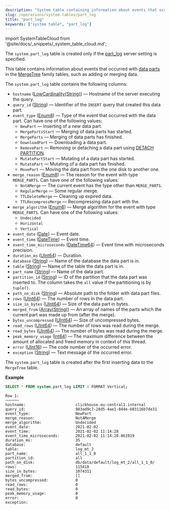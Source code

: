 ```yaml
---
description: "System table containing information about events that occurred with data parts in the MergeTree family tables, such as adding or merging of data."
slug: /operations/system-tables/part_log
title: "part_log"
keywords: ["system table", "part_log"]
---
```

import SystemTableCloud from '@site/docs/_snippets/_system_table_cloud.md';

<SystemTableCloud/>

The `system.part_log` table is created only if the [part_log](../../operations/server-configuration-parameters/settings.md#part-log) server setting is specified.

This table contains information about events that occurred with [data parts](../../engines/table-engines/mergetree-family/custom-partitioning-key.md) in the [MergeTree](../../engines/table-engines/mergetree-family/mergetree.md) family tables, such as adding or merging data.

The `system.part_log` table contains the following columns:

- `hostname` ([LowCardinality(String)](../../sql-reference/data-types/string.md)) — Hostname of the server executing the query.
- `query_id` ([String](../../sql-reference/data-types/string.md)) — Identifier of the `INSERT` query that created this data part.
- `event_type` ([Enum8](../../sql-reference/data-types/enum.md)) — Type of the event that occurred with the data part. Can have one of the following values:
    - `NewPart` — Inserting of a new data part.
    - `MergePartsStart` — Merging of data parts has started.
    - `MergeParts` — Merging of data parts has finished.
    - `DownloadPart` — Downloading a data part.
    - `RemovePart` — Removing or detaching a data part using [DETACH PARTITION](../../sql-reference/statements/alter/partition.md#alter_detach-partition).
    - `MutatePartStart` — Mutating of a data part has started.
    - `MutatePart` — Mutating of a data part has finished.
    - `MovePart` — Moving the data part from the one disk to another one.
- `merge_reason` ([Enum8](../../sql-reference/data-types/enum.md)) — The reason for the event with type `MERGE_PARTS`. Can have one of the following values:
    - `NotAMerge` — The current event has the type other than `MERGE_PARTS`.
    - `RegularMerge` — Some regular merge.
    - `TTLDeleteMerge` — Cleaning up expired data.
    - `TTLRecompressMerge` — Recompressing data part with the.
- `merge_algorithm` ([Enum8](../../sql-reference/data-types/enum.md)) — Merge algorithm for the event with type `MERGE_PARTS`. Can have one of the following values:
    - `Undecided`
    - `Horizontal`
    - `Vertical`
- `event_date` ([Date](../../sql-reference/data-types/date.md)) — Event date.
- `event_time` ([DateTime](../../sql-reference/data-types/datetime.md)) — Event time.
- `event_time_microseconds` ([DateTime64](../../sql-reference/data-types/datetime64.md)) — Event time with microseconds precision.
- `duration_ms` ([UInt64](../../sql-reference/data-types/int-uint.md)) — Duration.
- `database` ([String](../../sql-reference/data-types/string.md)) — Name of the database the data part is in.
- `table` ([String](../../sql-reference/data-types/string.md)) — Name of the table the data part is in.
- `part_name` ([String](../../sql-reference/data-types/string.md)) — Name of the data part.
- `partition_id` ([String](../../sql-reference/data-types/string.md)) — ID of the partition that the data part was inserted to. The column takes the `all` value if the partitioning is by `tuple()`.
- `path_on_disk` ([String](../../sql-reference/data-types/string.md)) — Absolute path to the folder with data part files.
- `rows` ([UInt64](../../sql-reference/data-types/int-uint.md)) — The number of rows in the data part.
- `size_in_bytes` ([UInt64](../../sql-reference/data-types/int-uint.md)) — Size of the data part in bytes.
- `merged_from` ([Array(String)](../../sql-reference/data-types/array.md)) — An array of names of the parts which the current part was made up from (after the merge).
- `bytes_uncompressed` ([UInt64](../../sql-reference/data-types/int-uint.md)) — Size of uncompressed bytes.
- `read_rows` ([UInt64](../../sql-reference/data-types/int-uint.md)) — The number of rows was read during the merge.
- `read_bytes` ([UInt64](../../sql-reference/data-types/int-uint.md)) — The number of bytes was read during the merge.
- `peak_memory_usage` ([Int64](../../sql-reference/data-types/int-uint.md)) — The maximum difference between the amount of allocated and freed memory in context of this thread.
- `error` ([UInt16](../../sql-reference/data-types/int-uint.md)) — The code number of the occurred error.
- `exception` ([String](../../sql-reference/data-types/string.md)) — Text message of the occurred error.

The `system.part_log` table is created after the first inserting data to the `MergeTree` table.

**Example**

``` sql
SELECT * FROM system.part_log LIMIT 1 FORMAT Vertical;
```

``` text
Row 1:
──────
hostname:                      clickhouse.eu-central1.internal
query_id:                      983ad9c7-28d5-4ae1-844e-603116b7de31
event_type:                    NewPart
merge_reason:                  NotAMerge
merge_algorithm:               Undecided
event_date:                    2021-02-02
event_time:                    2021-02-02 11:14:28
event_time_microseconds:       2021-02-02 11:14:28.861919
duration_ms:                   35
database:                      default
table:                         log_mt_2
part_name:                     all_1_1_0
partition_id:                  all
path_on_disk:                  db/data/default/log_mt_2/all_1_1_0/
rows:                          115418
size_in_bytes:                 1074311
merged_from:                   []
bytes_uncompressed:            0
read_rows:                     0
read_bytes:                    0
peak_memory_usage:             0
error:                         0
exception:
```
